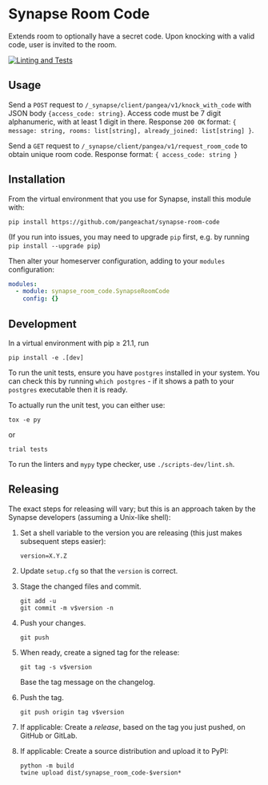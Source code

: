 # Synapse Room Code

Extends room to optionally have a secret code. Upon knocking with a valid code, user is invited to the room.

[![Linting and Tests](https://github.com/pangeachat/synapse-room-code/actions/workflows/ci.yml/badge.svg)](https://github.com/pangeachat/synapse-room-code/actions/workflows/ci.yml)

## Usage

Send a `POST` request to `/_synapse/client/pangea/v1/knock_with_code` with JSON body `{access_code: string}`. Access code must be 7 digit alphanumeric, with at least 1 digit in there. Response `200 OK` format: `{ message: string, rooms: list[string], already_joined: list[string] }`.

Send a `GET` request to `/_synapse/client/pangea/v1/request_room_code` to obtain unique room code. Response format: `{ access_code: string }`

## Installation

From the virtual environment that you use for Synapse, install this module with:
```shell
pip install https://github.com/pangeachat/synapse-room-code
```
(If you run into issues, you may need to upgrade `pip` first, e.g. by running
`pip install --upgrade pip`)

Then alter your homeserver configuration, adding to your `modules` configuration:
```yaml
modules:
  - module: synapse_room_code.SynapseRoomCode
    config: {}
```


## Development

In a virtual environment with pip ≥ 21.1, run
```shell
pip install -e .[dev]
```

To run the unit tests, ensure you have `postgres` installed in your system. You can check this by running `which postgres` - if it shows a path to your `postgres` executable then it is ready. 

To actually run the unit test, you can either use:
```shell
tox -e py
```
or
```shell
trial tests
```

To run the linters and `mypy` type checker, use `./scripts-dev/lint.sh`.


## Releasing

The exact steps for releasing will vary; but this is an approach taken by the
Synapse developers (assuming a Unix-like shell):

 1. Set a shell variable to the version you are releasing (this just makes
    subsequent steps easier):
    ```shell
    version=X.Y.Z
    ```

 2. Update `setup.cfg` so that the `version` is correct.

 3. Stage the changed files and commit.
    ```shell
    git add -u
    git commit -m v$version -n
    ```

 4. Push your changes.
    ```shell
    git push
    ```

 5. When ready, create a signed tag for the release:
    ```shell
    git tag -s v$version
    ```
    Base the tag message on the changelog.

 6. Push the tag.
    ```shell
    git push origin tag v$version
    ```

 7. If applicable:
    Create a *release*, based on the tag you just pushed, on GitHub or GitLab.

 8. If applicable:
    Create a source distribution and upload it to PyPI:
    ```shell
    python -m build
    twine upload dist/synapse_room_code-$version*
    ```

